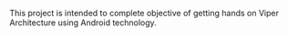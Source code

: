 This project is intended to complete objective of getting hands on Viper Architecture using Android technology.

